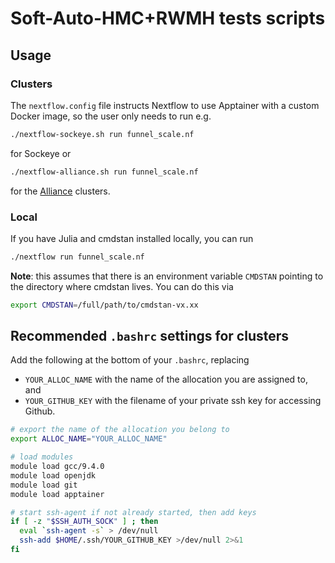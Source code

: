 # Soft-Auto-HMC+RWMH tests scripts

## Usage

### Clusters

The `nextflow.config` file instructs Nextflow to use Apptainer with a custom Docker image, so the user only needs to run e.g.
```bash
./nextflow-sockeye.sh run funnel_scale.nf
```
for Sockeye or
```bash
./nextflow-alliance.sh run funnel_scale.nf
```
for the [Alliance](https://alliancecan.ca/en) clusters.


### Local

If you have Julia and cmdstan installed locally, you can run
```bash
./nextflow run funnel_scale.nf
```
**Note**: this assumes that there is an environment variable `CMDSTAN` pointing to the directory where cmdstan lives. You can do this via
```bash
export CMDSTAN=/full/path/to/cmdstan-vx.xx
```

## Recommended `.bashrc` settings for clusters

Add the following at the bottom of your `.bashrc`, replacing

- `YOUR_ALLOC_NAME` with the name of the allocation you are assigned to, and
- `YOUR_GITHUB_KEY` with the filename of your private ssh key for accessing Github.

```bash
# export the name of the allocation you belong to
export ALLOC_NAME="YOUR_ALLOC_NAME"

# load modules
module load gcc/9.4.0
module load openjdk
module load git
module load apptainer

# start ssh-agent if not already started, then add keys
if [ -z "$SSH_AUTH_SOCK" ] ; then
  eval `ssh-agent -s` > /dev/null
  ssh-add $HOME/.ssh/YOUR_GITHUB_KEY >/dev/null 2>&1
fi
```
